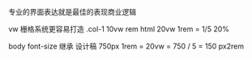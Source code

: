 专业的界面表达就是最佳的表现商业逻辑

vw 栅格系统更容易打造
.col-1 10vw
rem html 20vw 1rem = 1/5 20%

body font-size 继承
设计稿 750px 1rem = 20vw = 750 / 5 = 150
px2rem